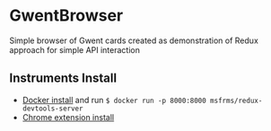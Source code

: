 # GwentBrowser
Simple browser of Gwent cards created as demonstration of Redux approach for simple API interaction

## Instruments Install
* [Docker install](https://www.docker.com/get-started) and run `$ docker run -p 8000:8000 msfrms/redux-devtools-server`
* [Chrome extension install](https://chrome.google.com/webstore/detail/redux-devtools/lmhkpmbekcpmknklioeibfkpmmfibljd)
